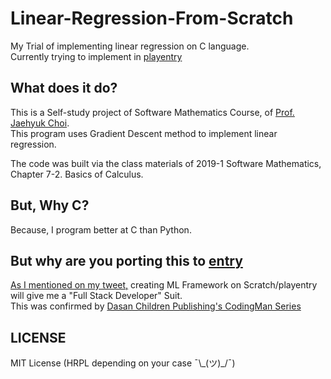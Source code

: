 # Linear-Regression-From-Scratch
My Trial of implementing linear regression on C language.  
Currently trying to implement in [playentry](http://naver.me/xtFaSTVG)  

## What does it do?
This is a Self-study project of Software Mathematics Course, of [Prof. Jaehyuk Choi](https://sites.google.com/site/chjhsoft/).  
This program uses Gradient Descent method to implement linear regression.  
  
The code was built via the class materials of 2019-1 Software Mathematics, Chapter 7-2. Basics of Calculus.  
  
## But, Why C?
Because, I program better at C than Python.  

## But why are you porting this to [entry](https://playentry.org/)
[As I mentioned on my tweet,](https://twitter.com/Alex4386_dev/status/1187166430401200129) creating ML Framework on Scratch/playentry will give me a "Full Stack Developer" Suit.  
This was confirmed by [Dasan Children Publishing's CodingMan Series](http://www.whomall.co.kr/shop/list.php?ca_id=10c0)  

## LICENSE
MIT License (HRPL depending on your case ¯\\\_(ツ)\_/¯)  
